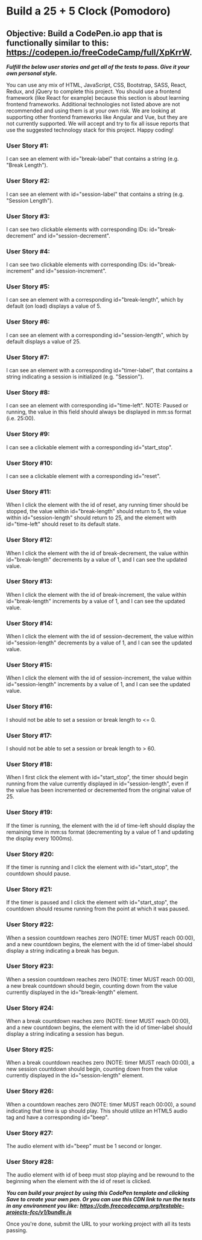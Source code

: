 # Build a 25 + 5 Clock (Pomodoro)
## Objective: Build a CodePen.io app that is functionally similar to this: https://codepen.io/freeCodeCamp/full/XpKrrW.

**_Fulfill the below user stories and get all of the tests to pass. Give it your own personal style._**

You can use any mix of HTML, JavaScript, CSS, Bootstrap, SASS, React, Redux, and jQuery to complete this project. You should use a frontend framework (like React for example) because this section is about learning frontend frameworks. Additional technologies not listed above are not recommended and using them is at your own risk. We are looking at supporting other frontend frameworks like Angular and Vue, but they are not currently supported. We will accept and try to fix all issue reports that use the suggested technology stack for this project. Happy coding!

### User Story #1: 
I can see an element with id="break-label" that contains a string (e.g. "Break Length").

### User Story #2: 
I can see an element with id="session-label" that contains a string (e.g. "Session Length").

### User Story #3: 
I can see two clickable elements with corresponding IDs: id="break-decrement" and id="session-decrement".

### User Story #4: 
I can see two clickable elements with corresponding IDs: id="break-increment" and id="session-increment".

### User Story #5: 
I can see an element with a corresponding id="break-length", which by default (on load) displays a value of 5.

### User Story #6: 
I can see an element with a corresponding id="session-length", which by default displays a value of 25.

### User Story #7: 
I can see an element with a corresponding id="timer-label", that contains a string indicating a session is initialized (e.g. "Session").

### User Story #8: 
I can see an element with corresponding id="time-left". NOTE: Paused or running, the value in this field should always be displayed in mm:ss format (i.e. 25:00).

### User Story #9: 
I can see a clickable element with a corresponding id="start_stop".

### User Story #10: 
I can see a clickable element with a corresponding id="reset".

### User Story #11: 
When I click the element with the id of reset, any running timer should be stopped, the value within id="break-length" should return to 5, the value within id="session-length" should return to 25, and the element with id="time-left" should reset to its default state.

### User Story #12: 
When I click the element with the id of break-decrement, the value within id="break-length" decrements by a value of 1, and I can see the updated value.

### User Story #13: 
When I click the element with the id of break-increment, the value within id="break-length" increments by a value of 1, and I can see the updated value.

### User Story #14:
When I click the element with the id of session-decrement, the value within id="session-length" decrements by a value of 1, and I can see the updated value.

### User Story #15: 
When I click the element with the id of session-increment, the value within id="session-length" increments by a value of 1, and I can see the updated value.

### User Story #16: 
I should not be able to set a session or break length to <= 0.

### User Story #17: 
I should not be able to set a session or break length to > 60.

### User Story #18: 
When I first click the element with id="start_stop", the timer should begin running from the value currently displayed in id="session-length", even if the value has been incremented or decremented from the original value of 25.

### User Story #19: 
If the timer is running, the element with the id of time-left should display the remaining time in mm:ss format (decrementing by a value of 1 and updating the display every 1000ms).

### User Story #20: 
If the timer is running and I click the element with id="start_stop", the countdown should pause.

### User Story #21: 
If the timer is paused and I click the element with id="start_stop", the countdown should resume running from the point at which it was paused.

### User Story #22: 
When a session countdown reaches zero (NOTE: timer MUST reach 00:00), and a new countdown begins, the element with the id of timer-label should display a string indicating a break has begun.

### User Story #23: 
When a session countdown reaches zero (NOTE: timer MUST reach 00:00), a new break countdown should begin, counting down from the value currently displayed in the id="break-length" element.

### User Story #24: 
When a break countdown reaches zero (NOTE: timer MUST reach 00:00), and a new countdown begins, the element with the id of timer-label should display a string indicating a session has begun.

### User Story #25: 
When a break countdown reaches zero (NOTE: timer MUST reach 00:00), a new session countdown should begin, counting down from the value currently displayed in the id="session-length" element.

### User Story #26: 
When a countdown reaches zero (NOTE: timer MUST reach 00:00), a sound indicating that time is up should play. This should utilize an HTML5 audio tag and have a corresponding id="beep".

### User Story #27: 
The audio element with id="beep" must be 1 second or longer.

### User Story #28: 
The audio element with id of beep must stop playing and be rewound to the beginning when the element with the id of reset is clicked.

**_You can build your project by using this CodePen template and clicking Save to create your own pen. Or you can use this CDN link to run the tests in any environment you like: https://cdn.freecodecamp.org/testable-projects-fcc/v1/bundle.js_**

Once you're done, submit the URL to your working project with all its tests passing.

